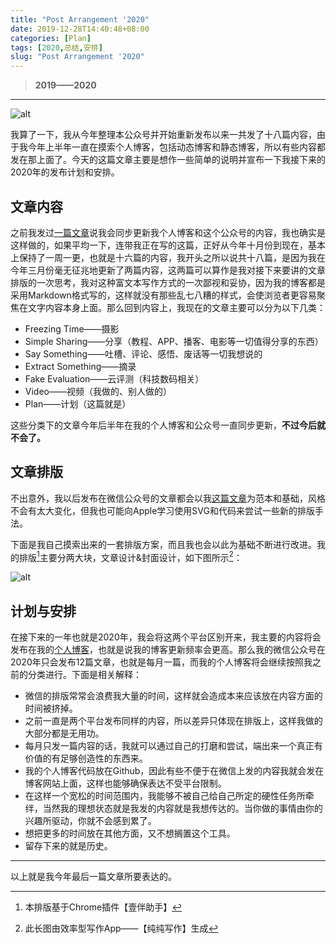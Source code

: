 ```yaml
---
title: "Post Arrangement '2020"
date: 2019-12-28T14:40:48+08:00
categories: [Plan]
tags: [2020,总结,安排]
slug: "Post Arrangement '2020"
---
```


>  **2019——2020**

<!--more-->

---

![alt](https://dawnblog-1300625500.cos.ap-guangzhou.myqcloud.com/images/man-wearing-black-and-white-stripe-shirt-looking-at-white-212286.jpg "Pexels")

我算了一下，我从今年整理本公众号并开始重新发布以来一共发了十八篇内容，由于我今年上半年一直在摸索个人博客，包括动态博客和静态博客，所以有些内容都发在那上面了。今天的这篇文章主要是想作一些简单的说明并宣布一下我接下来的2020年的发布计划和安排。

##  文章内容


之前我发过[一篇文章](https://mp.weixin.qq.com/s/tSE3coL9dow_qIlPbkoC0A)说我会同步更新我个人博客和这个公众号的内容，我也确实是这样做的，如果平均一下，连带我正在写的这篇，正好从今年十月份到现在，基本上保持了一周一更，也就是十六篇的内容，我开头之所以说共十八篇，是因为我在今年三月份毫无征兆地更新了两篇内容，这两篇可以算作是我对接下来要讲的文章排版的一次思考，我对这种富文本写作方式的一次鄙视和妥协，因为我的博客都是采用Markdown格式写的，这样就没有那些乱七八糟的样式，会使浏览者更容易聚焦在文字内容本身上面。那么回到内容上，我现在的文章主要可以分为以下几类：

- Freezing Time——摄影
- Simple Sharing——分享（教程、APP、播客、电影等一切值得分享的东西）
- Say Something——吐槽、评论、感悟、废话等一切我想说的
- Extract Something——摘录
- Fake Evaluation——云评测（科技数码相关）
- Video——视频（我做的、别人做的）
- Plan——计划（这篇就是）

这些分类下的文章今年后半年在我的个人博客和公众号一直同步更新，**不过今后就不会了。**

## 文章排版


不出意外，我以后发布在微信公众号的文章都会以我[这篇文章](https://mp.weixin.qq.com/s/pQbVZTksUds6VhwBinVGsw)为范本和基础，风格不会有太大变化，但我也可能向Apple学习使用SVG和代码来尝试一些新的排版手法。

下面是我自己摸索出来的一套排版方案，而且我也会以此为基础不断进行改进。我的排版[^1]主要分两大块，文章设计&封面设计，如下图所示[^2]：

[^1]: 本排版基于Chrome插件【壹伴助手】
[^2]: 此长图由效率型写作App——【纯纯写作】生成

![alt](https://dawnblog-1300625500.cos.ap-guangzhou.myqcloud.com/images/20200214113407.png "文章设计和封面设计")

## 计划与安排


在接下来的一年也就是2020年，我会将这两个平台区别开来，我主要的内容将会发布在我的[个人博客](https://sailordawner.top/)，也就是说我的博客更新频率会更高。那么我的微信公众号在2020年只会发布12篇文章，也就是每月一篇，而我的个人博客将会继续按照我之前的分类进行。下面是相关解释：

- 微信的排版常常会浪费我大量的时间，这样就会造成本来应该放在内容方面的时间被挤掉。
- 之前一直是两个平台发布同样的内容，所以差异只体现在排版上，这样我做的大部分都是无用功。
- 每月只发一篇内容的话，我就可以通过自己的打磨和尝试，端出来一个真正有价值的有足够创造性的东西来。
- 我的个人博客代码放在Github，因此有些不便于在微信上发的内容我就会发在博客网站上面，这样也能够确保表达不受平台限制。
- 在这样一个宽松的时间范围内，我能够不被自己给自己所定的硬性任务所牵绊，当然我的理想状态就是我发的内容就是我想传达的。当你做的事情由你的兴趣所驱动，你就不会感到累了。
- 想把更多的时间放在其他方面，又不想搁置这个工具。
- 留存下来的就是历史。

---

以上就是我今年最后一篇文章所要表达的。